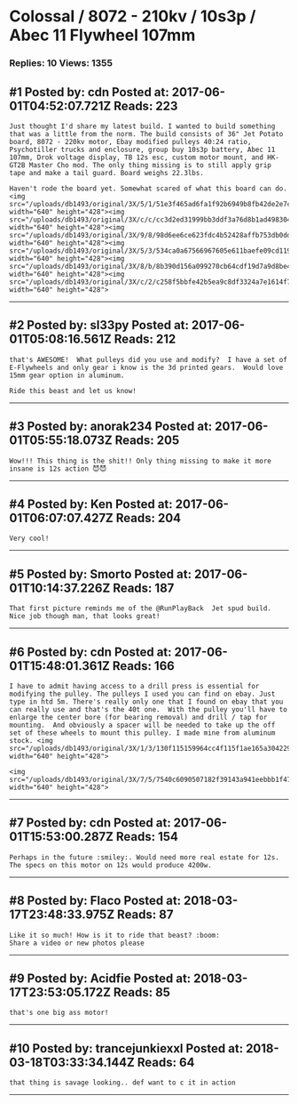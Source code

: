 # Colossal / 8072 - 210kv / 10s3p / Abec 11 Flywheel 107mm

### Replies: 10 Views: 1355

## \#1 Posted by: cdn Posted at: 2017-06-01T04:52:07.721Z Reads: 223

```
Just thought I'd share my latest build. I wanted to build something that was a little from the norm. The build consists of 36" Jet Potato board, 8072 - 220kv motor, Ebay modified pulleys 40:24 ratio, Psychotiller trucks and enclosure, group buy 10s3p battery, Abec 11 107mm, Drok voltage display, TB 12s esc, custom motor mount, and HK-GT2B Master Cho mod. The only thing missing is to still apply grip tape and make a tail guard. Board weighs 22.3lbs.
 
Haven't rode the board yet. Somewhat scared of what this board can do.<img src="/uploads/db1493/original/3X/5/1/51e3f465ad6fa1f92b6949b8fb42de2e7c63815d.jpg" width="640" height="428"><img src="/uploads/db1493/original/3X/c/c/cc3d2ed31999bb3ddf3a76d8b1ad4983049da2db.jpg" width="640" height="428"><img src="/uploads/db1493/original/3X/9/8/98d6ee6ce623fdc4b52428affb753db0dd971c8d.jpg" width="640" height="428"><img src="/uploads/db1493/original/3X/5/3/534ca0a67566967605e611baefe09cd119ba34e1.jpg" width="640" height="428"><img src="/uploads/db1493/original/3X/8/b/8b390d156a099270cb64cdf19d7a9d8be42cfbc0.jpg" width="640" height="428"><img src="/uploads/db1493/original/3X/c/2/c258f5bbfe42b5ea9c8df3324a7e1614f7206264.jpg" width="640" height="428">
```

---
## \#2 Posted by: sl33py Posted at: 2017-06-01T05:08:16.561Z Reads: 212

```
that's AWESOME!  What pulleys did you use and modify?  I have a set of E-Flywheels and only gear i know is the 3d printed gears.  Would love 15mm gear option in aluminum.

Ride this beast and let us know!
```

---
## \#3 Posted by: anorak234 Posted at: 2017-06-01T05:55:18.073Z Reads: 205

```
Wow!!! This thing is the shit!! Only thing missing to make it more insane is 12s action 😈😈
```

---
## \#4 Posted by: Ken Posted at: 2017-06-01T06:07:07.427Z Reads: 204

```
Very cool!
```

---
## \#5 Posted by: Smorto Posted at: 2017-06-01T10:14:37.226Z Reads: 187

```
That first picture reminds me of the @RunPlayBack  Jet spud build. Nice job though man, that looks great!
```

---
## \#6 Posted by: cdn Posted at: 2017-06-01T15:48:01.361Z Reads: 166

```
I have to admit having access to a drill press is essential for modifying the pulley. The pulleys I used you can find on ebay. Just type in htd 5m. There's really only one that I found on ebay that you can really use and that's the 40t one.  With the pulley you'll have to enlarge the center bore (for bearing removal) and drill / tap for mounting.  And obviously a spacer will be needed to take up the off set of these wheels to mount this pulley. I made mine from aluminum stock. <img src="/uploads/db1493/original/3X/1/3/130f115159964cc4f115f1ae165a3042293b5851.jpg" width="640" height="428">

<img src="/uploads/db1493/original/3X/7/5/7540c6090507182f39143a941eebbb1f479e0ee0.jpg" width="640" height="428">
```

---
## \#7 Posted by: cdn Posted at: 2017-06-01T15:53:00.287Z Reads: 154

```
Perhaps in the future :smiley:. Would need more real estate for 12s. The specs on this motor on 12s would produce 4200w.
```

---
## \#8 Posted by: Flaco Posted at: 2018-03-17T23:48:33.975Z Reads: 87

```
Like it so much! How is it to ride that beast? :boom: 
Share a video or new photos please
```

---
## \#9 Posted by: Acidfie Posted at: 2018-03-17T23:53:05.172Z Reads: 85

```
that's one big ass motor!
```

---
## \#10 Posted by: trancejunkiexxl Posted at: 2018-03-18T03:33:34.144Z Reads: 64

```
that thing is savage looking.. def want to c it in action
```

---
